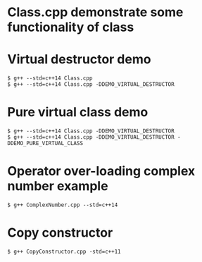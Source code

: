 # Class.cpp demonstrate some functionality of class

# Virtual destructor demo
    $ g++ --std=c++14 Class.cpp
    $ g++ --std=c++14 Class.cpp -DDEMO_VIRTUAL_DESTRUCTOR

# Pure virtual class demo
    $ g++ --std=c++14 Class.cpp -DDEMO_VIRTUAL_DESTRUCTOR
    $ g++ --std=c++14 Class.cpp -DDEMO_VIRTUAL_DESTRUCTOR -DDEMO_PURE_VIRTUAL_CLASS

# Operator over-loading complex number example 
    $ g++ ComplexNumber.cpp --std=c++14

# Copy constructor
    $ g++ CopyConstructor.cpp -std=c++11
